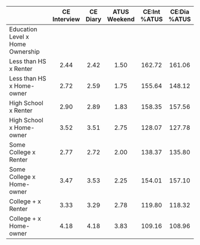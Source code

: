 
|                      | CE<br>Interview |  CE<br>Diary | ATUS<br>Weekend | CE:Int<br>%ATUS | CE:Dia<br>%ATUS |
| -------------------- | :----------: | :----------: | :----------: | :----------: | :----------: |
| Education Level x Home Ownership |              |              |              |              |              |
| Less than HS x Renter |         2.44 |         2.42 |         1.50 |       162.72 |       161.06 |
| Less than HS x Home-owner |         2.72 |         2.59 |         1.75 |       155.64 |       148.12 |
| High School x Renter |         2.90 |         2.89 |         1.83 |       158.35 |       157.56 |
| High School x Home-owner |         3.52 |         3.51 |         2.75 |       128.07 |       127.78 |
| Some College x Renter |         2.77 |         2.72 |         2.00 |       138.37 |       135.80 |
| Some College x Home-owner |         3.47 |         3.53 |         2.25 |       154.01 |       157.10 |
| College + x Renter   |         3.33 |         3.29 |         2.78 |       119.80 |       118.32 |
| College + x Home-owner |         4.18 |         4.18 |         3.83 |       109.16 |       108.96 |

